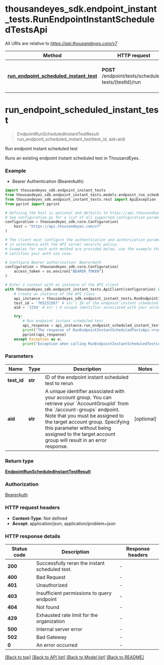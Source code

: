 # thousandeyes_sdk.endpoint_instant_tests.RunEndpointInstantScheduledTestsApi

All URIs are relative to *https://api.thousandeyes.com/v7*

Method | HTTP request | Description
------------- | ------------- | -------------
[**run_endpoint_scheduled_instant_test**](RunEndpointInstantScheduledTestsApi.md#run_endpoint_scheduled_instant_test) | **POST** /endpoint/tests/scheduled-tests/{testId}/run | Run endpoint instant scheduled test


# **run_endpoint_scheduled_instant_test**
> EndpointRunScheduledInstantTestResult run_endpoint_scheduled_instant_test(test_id, aid=aid)

Run endpoint instant scheduled test

Runs an existing endpoint instant scheduled test in ThousandEyes.

### Example

* Bearer Authentication (BearerAuth):

```python
import thousandeyes_sdk.endpoint_instant_tests
from thousandeyes_sdk.endpoint_instant_tests.models.endpoint_run_scheduled_instant_test_result import EndpointRunScheduledInstantTestResult
from thousandeyes_sdk.endpoint_instant_tests.rest import ApiException
from pprint import pprint

# Defining the host is optional and defaults to https://api.thousandeyes.com/v7
# See configuration.py for a list of all supported configuration parameters.
configuration = thousandeyes_sdk.core.Configuration(
    host = "https://api.thousandeyes.com/v7"
)

# The client must configure the authentication and authorization parameters
# in accordance with the API server security policy.
# Examples for each auth method are provided below, use the example that
# satisfies your auth use case.

# Configure Bearer authorization: BearerAuth
configuration = thousandeyes_sdk.core.Configuration(
    access_token = os.environ["BEARER_TOKEN"]
)

# Enter a context with an instance of the API client
with thousandeyes_sdk.endpoint_instant_tests.ApiClient(configuration) as api_client:
    # Create an instance of the API class
    api_instance = thousandeyes_sdk.endpoint_instant_tests.RunEndpointInstantScheduledTestsApi(api_client)
    test_id = '765231567' # str | ID of the endpoint instant scheduled test to rerun
    aid = '1234' # str | A unique identifier associated with your account group. You can retrieve your `AccountGroupId` from the `/account-groups` endpoint. Note that you must be assigned to the target account group. Specifying this parameter without being assigned to the target account group will result in an error response. (optional)

    try:
        # Run endpoint instant scheduled test
        api_response = api_instance.run_endpoint_scheduled_instant_test(test_id, aid=aid)
        print("The response of RunEndpointInstantScheduledTestsApi->run_endpoint_scheduled_instant_test:\n")
        pprint(api_response)
    except Exception as e:
        print("Exception when calling RunEndpointInstantScheduledTestsApi->run_endpoint_scheduled_instant_test: %s\n" % e)
```



### Parameters


Name | Type | Description  | Notes
------------- | ------------- | ------------- | -------------
 **test_id** | **str**| ID of the endpoint instant scheduled test to rerun | 
 **aid** | **str**| A unique identifier associated with your account group. You can retrieve your &#x60;AccountGroupId&#x60; from the &#x60;/account-groups&#x60; endpoint. Note that you must be assigned to the target account group. Specifying this parameter without being assigned to the target account group will result in an error response. | [optional] 

### Return type

[**EndpointRunScheduledInstantTestResult**](EndpointRunScheduledInstantTestResult.md)

### Authorization

[BearerAuth](../README.md#BearerAuth)

### HTTP request headers

 - **Content-Type**: Not defined
 - **Accept**: application/json, application/problem+json

### HTTP response details

| Status code | Description | Response headers |
|-------------|-------------|------------------|
**200** | Successfully reran the instant scheduled test. |  -  |
**400** | Bad Request |  -  |
**401** | Unauthorized |  -  |
**403** | Insufficient permissions to query endpoint |  -  |
**404** | Not found |  -  |
**429** | Exhausted rate limit for the organization |  -  |
**500** | Internal server error |  -  |
**502** | Bad Gateway |  -  |
**0** | An error occurred |  -  |

[[Back to top]](#) [[Back to API list]](../README.md#documentation-for-api-endpoints) [[Back to Model list]](../README.md#documentation-for-models) [[Back to README]](../README.md)


